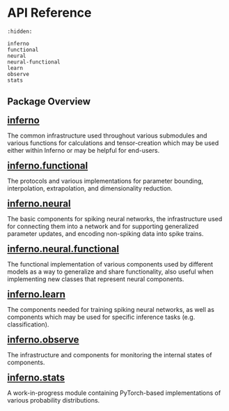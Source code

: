 # API Reference

```{toctree}
:hidden:

inferno
functional
neural
neural-functional
learn
observe
stats
```

## Package Overview

<strong style="font-size: 1.5em;">[inferno](reference/inferno:inferno)</strong>

The common infrastructure used throughout various submodules and various functions for calculations and tensor-creation which may be used either within Inferno or may be helpful for end-users.

<strong style="font-size: 1.5em;">[inferno.functional](reference/functional:inferno.functional)</strong>

The protocols and various implementations for parameter bounding, interpolation, extrapolation, and dimensionality reduction.

<strong style="font-size: 1.5em;">[inferno.neural](reference/neural:inferno.neural)</strong>

The basic components for spiking neural networks, the infrastructure used for connecting them into a network and for supporting generalized parameter updates, and encoding non-spiking data into spike trains.

<strong style="font-size: 1.5em;">[inferno.neural.functional](reference/neural-functional:inferno.neural.functional)</strong>

The functional implementation of various components used by different models as a way to generalize and share functionality, also useful when implementing new classes that represent neural components.

<strong style="font-size: 1.5em;">[inferno.learn](reference/learn:inferno.learn)</strong>

The components needed for training spiking neural networks, as well as components which may be used for specific inference tasks (e.g. classification).

<strong style="font-size: 1.5em;">[inferno.observe](reference/observe:inferno.observe)</strong>

The infrastructure and components for monitoring the internal states of components.

<strong style="font-size: 1.5em;">[inferno.stats](reference/stats:inferno.stats)</strong>

A work-in-progress module containing PyTorch-based implementations of various probability distributions.
